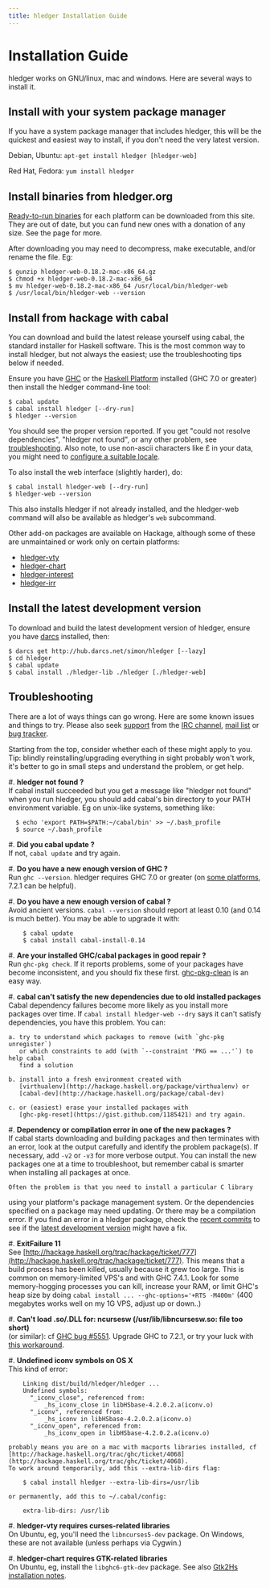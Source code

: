 ```yaml
---
title: hledger Installation Guide
---
```


# Installation Guide

hledger works on GNU/linux, mac and windows.
Here are several ways to install it.

## Install with your system package manager

If you have a system package manager that includes hledger,
this will be the quickest and easiest way to install,
if you don't need the very latest version.

Debian, Ubuntu:    `apt-get install hledger [hledger-web]`

Red Hat, Fedora:    `yum install hledger`


## Install binaries from hledger.org

[Ready-to-run binaries](DOWNLOAD.html) for each platform can be downloaded from this site.
They are out of date, but you can fund new ones with a donation of any size.
See the page for more.

After downloading you may need to decompress, make executable, and/or rename the file. Eg:

    $ gunzip hledger-web-0.18.2-mac-x86_64.gz
    $ chmod +x hledger-web-0.18.2-mac-x86_64
    $ mv hledger-web-0.18.2-mac-x86_64 /usr/local/bin/hledger-web
    $ /usr/local/bin/hledger-web --version

## Install from hackage with cabal

You can download and build the latest release yourself using cabal, the standard installer for Haskell software.
This is the most common way to install hledger, but not always the easiest;
use the troubleshooting tips below if needed.

Ensure you have [GHC](http://hackage.haskell.org/ghc/) or
the [Haskell Platform](http://hackage.haskell.org/platform/) installed
(GHC 7.0 or greater)
then install the hledger command-line tool:

    $ cabal update
    $ cabal install hledger [--dry-run]
    $ hledger --version

You should see the proper version reported.
If you get "could not resolve dependencies", "hledger not found",
or any other problem, see [troubleshooting](#troubleshooting).
Also note, to use non-ascii characters like £ in your data, you might need to [configure a suitable locale](MANUAL.html#locale).

To also install the web interface (slightly harder), do:

    $ cabal install hledger-web [--dry-run]
    $ hledger-web --version

This also installs hledger if not already installed, and the hledger-web command
will also be available as hledger's `web` subcommand.

Other add-on packages are available on Hackage, although some of these are
unmaintained or work only on certain platforms:

- [hledger-vty](http://hackage.haskell.org/package/hledger-vty)
- [hledger-chart](http://hackage.haskell.org/package/hledger-chart)
- [hledger-interest](http://hackage.haskell.org/package/hledger-interest)
- [hledger-irr](http://hackage.haskell.org/package/hledger-irr)

## Install the latest development version

To download and build the latest development version of hledger, ensure you have
[darcs](http://darcs.net) installed, then:

    $ darcs get http://hub.darcs.net/simon/hledger [--lazy]
    $ cd hledger
    $ cabal update
    $ cabal install ./hledger-lib ./hledger [./hledger-web]
    
## Troubleshooting

There are a lot of ways things can go wrong. Here are
some known issues and things to try. Please also seek
[support](DEVELOPMENT.html#support) from the
[IRC channel](irc://irc.freenode.net/#ledger),
[mail list](http://list.hledger.org) or
[bug tracker](http://bugs.hledger.org).

Starting from the top, consider whether each of these might apply to
you. Tip: blindly reinstalling/upgrading everything in sight probably
won't work, it's better to go in small steps and understand the problem,
or get help.

#. **hledger not found ?**  
  If cabal install succeeded but you get a message like "hledger not found" when you run hledger,
  you should add cabal's bin directory to your PATH environment variable.
  Eg on unix-like systems, something like:

      $ echo 'export PATH=$PATH:~/cabal/bin' >> ~/.bash_profile
      $ source ~/.bash_profile

#. **Did you cabal update ?**  
  If not, `cabal update` and try again.

#. **Do you have a new enough version of GHC ?**  
  Run `ghc --version`. hledger requires GHC 7.0 or greater
  (on [some platforms](#5551), 7.2.1 can be helpful).

#. **Do you have a new enough version of cabal ?**  
  Avoid ancient versions.  `cabal --version` should report at least
  0.10 (and 0.14 is much better). You may be able to upgrade it with:
  
        $ cabal update
        $ cabal install cabal-install-0.14

#. **Are your installed GHC/cabal packages in good repair ?**  
  Run `ghc-pkg check`. If it reports problems, some of your packages have
  become inconsistent, and you should fix these first. 
  [ghc-pkg-clean](https://gist.github.com/1185421) is an easy way.

#. <a name="cabaldeps" />**cabal can't satisfy the new dependencies due to old installed packages**  
  Cabal dependency failures become more likely as you install more
  packages over time. If `cabal install hledger-web --dry` says it can't
  satisfy dependencies, you have this problem. You can:
  
    a. try to understand which packages to remove (with `ghc-pkg unregister`)
       or which constraints to add (with `--constraint 'PKG == ...'`) to help cabal
       find a solution

    b. install into a fresh environment created with
       [virthualenv](http://hackage.haskell.org/package/virthualenv) or
       [cabal-dev](http://hackage.haskell.org/package/cabal-dev)

    c. or (easiest) erase your installed packages with
       [ghc-pkg-reset](https://gist.github.com/1185421) and try again.

#. **Dependency or compilation error in one of the new packages ?**  
   If cabal starts downloading and building packages and then terminates
   with an error, look at the output carefully and identify the problem
   package(s).  If necessary, add `-v2` or `-v3` for more verbose
   output. You can install the new packages one at a time to troubleshoot,
   but remember cabal is smarter when installing all packages at once.

    Often the problem is that you need to install a particular C library
   using your platform's package management system. Or the dependencies
   specified on a package may need updating. Or there may be a compilation
   error.  If you find an error in a hledger package, check the
   [recent commits](http://hub.darcs.net/simon/hledger/changes) to
   see if the [latest development version](#installing) might have a fix.

#. **ExitFailure 11**  
  See
  [http://hackage.haskell.org/trac/hackage/ticket/777](http://hackage.haskell.org/trac/hackage/ticket/777).
  This means that a build process has been killed, usually because it grew
  too large.  This is common on memory-limited VPS's and with GHC 7.4.1.
  Look for some memory-hogging processes you can kill, increase your RAM,
  or limit GHC's heap size by doing `cabal install ... --ghc-options='+RTS
  -M400m'` (400 megabytes works well on my 1G VPS, adjust up or down..)

#. <a name="5551" />**Can't load .so/.DLL for: ncursesw (/usr/lib/libncursesw.so: file too short)**  
  (or similar): cf [GHC bug #5551](http://hackage.haskell.org/trac/ghc/ticket/5551).
  Upgrade GHC to 7.2.1, or try your luck with [this workaround](http://eclipsefp.github.com/faq.html).

#. <a name="iconv" />**Undefined iconv symbols on OS X**  
   This kind of error:

        Linking dist/build/hledger/hledger ...
        Undefined symbols:
          "_iconv_close", referenced from:
              _hs_iconv_close in libHSbase-4.2.0.2.a(iconv.o)
          "_iconv", referenced from:
              _hs_iconv in libHSbase-4.2.0.2.a(iconv.o)
          "_iconv_open", referenced from:
              _hs_iconv_open in libHSbase-4.2.0.2.a(iconv.o)

    probably means you are on a mac with macports libraries installed, cf
    [http://hackage.haskell.org/trac/ghc/ticket/4068](http://hackage.haskell.org/trac/ghc/ticket/4068).
    To work around temporarily, add this --extra-lib-dirs flag:

        $ cabal install hledger --extra-lib-dirs=/usr/lib

    or permanently, add this to ~/.cabal/config:
    
        extra-lib-dirs: /usr/lib

#. **hledger-vty requires curses-related libraries**  
  On Ubuntu, eg, you'll need the `libncurses5-dev` package. On Windows,
  these are not available (unless perhaps via Cygwin.)

#. **hledger-chart requires GTK-related libraries**  
  On Ubuntu, eg, install the `libghc6-gtk-dev` package. See also [Gtk2Hs installation notes](http://code.haskell.org/gtk2hs/INSTALL).

